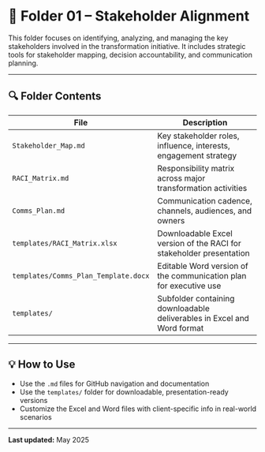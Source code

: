 # 📁 Folder 01 – Stakeholder Alignment

This folder focuses on identifying, analyzing, and managing the key stakeholders involved in the transformation initiative. It includes strategic tools for stakeholder mapping, decision accountability, and communication planning.

---

## 🔍 Folder Contents

| File                        | Description |
|----------------------------|-------------|
| `Stakeholder_Map.md`       | Key stakeholder roles, influence, interests, engagement strategy |
| `RACI_Matrix.md`           | Responsibility matrix across major transformation activities |
| `Comms_Plan.md`            | Communication cadence, channels, audiences, and owners |
| `templates/RACI_Matrix.xlsx` | Downloadable Excel version of the RACI for stakeholder presentation |
| `templates/Comms_Plan_Template.docx` | Editable Word version of the communication plan for executive use |
| `templates/`                   | Subfolder containing downloadable deliverables in Excel and Word format |

---

## 💡 How to Use

- Use the `.md` files for GitHub navigation and documentation
- Use the `templates/` folder for downloadable, presentation-ready versions
- Customize the Excel and Word files with client-specific info in real-world scenarios

---

**Last updated:** May 2025
